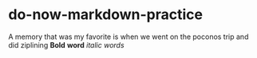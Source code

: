 # do-now-markdown-practice

A memory that was my favorite is when we went on the poconos trip and did ziplining
**Bold**
**word**
*italic* 
*words*


